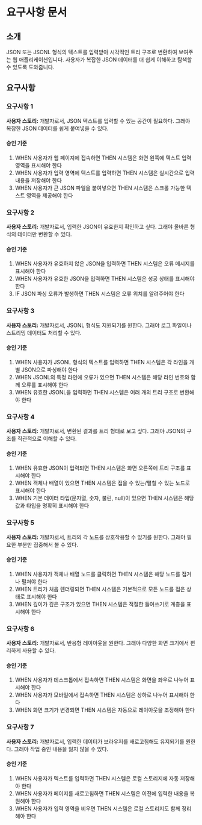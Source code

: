 # 요구사항 문서

## 소개

JSON 또는 JSONL 형식의 텍스트를 입력받아 시각적인 트리 구조로 변환하여 보여주는 웹 애플리케이션입니다. 사용자가 복잡한 JSON 데이터를 더 쉽게 이해하고 탐색할 수 있도록 도와줍니다.

## 요구사항

### 요구사항 1

**사용자 스토리:** 개발자로서, JSON 텍스트를 입력할 수 있는 공간이 필요하다. 그래야 복잡한 JSON 데이터를 쉽게 붙여넣을 수 있다.

#### 승인 기준

1. WHEN 사용자가 웹 페이지에 접속하면 THEN 시스템은 화면 왼쪽에 텍스트 입력 영역을 표시해야 한다
2. WHEN 사용자가 입력 영역에 텍스트를 입력하면 THEN 시스템은 실시간으로 입력 내용을 저장해야 한다
3. WHEN 사용자가 큰 JSON 파일을 붙여넣으면 THEN 시스템은 스크롤 가능한 텍스트 영역을 제공해야 한다

### 요구사항 2

**사용자 스토리:** 개발자로서, 입력한 JSON이 유효한지 확인하고 싶다. 그래야 올바른 형식의 데이터만 변환할 수 있다.

#### 승인 기준

1. WHEN 사용자가 유효하지 않은 JSON을 입력하면 THEN 시스템은 오류 메시지를 표시해야 한다
2. WHEN 사용자가 유효한 JSON을 입력하면 THEN 시스템은 성공 상태를 표시해야 한다
3. IF JSON 파싱 오류가 발생하면 THEN 시스템은 오류 위치를 알려주어야 한다

### 요구사항 3

**사용자 스토리:** 개발자로서, JSONL 형식도 지원되기를 원한다. 그래야 로그 파일이나 스트리밍 데이터도 처리할 수 있다.

#### 승인 기준

1. WHEN 사용자가 JSONL 형식의 텍스트를 입력하면 THEN 시스템은 각 라인을 개별 JSON으로 파싱해야 한다
2. WHEN JSONL의 특정 라인에 오류가 있으면 THEN 시스템은 해당 라인 번호와 함께 오류를 표시해야 한다
3. WHEN 유효한 JSONL을 입력하면 THEN 시스템은 여러 개의 트리 구조로 변환해야 한다

### 요구사항 4

**사용자 스토리:** 개발자로서, 변환된 결과를 트리 형태로 보고 싶다. 그래야 JSON의 구조를 직관적으로 이해할 수 있다.

#### 승인 기준

1. WHEN 유효한 JSON이 입력되면 THEN 시스템은 화면 오른쪽에 트리 구조를 표시해야 한다
2. WHEN 객체나 배열이 있으면 THEN 시스템은 접을 수 있는/펼칠 수 있는 노드로 표시해야 한다
3. WHEN 기본 데이터 타입(문자열, 숫자, 불린, null)이 있으면 THEN 시스템은 해당 값과 타입을 명확히 표시해야 한다

### 요구사항 5

**사용자 스토리:** 개발자로서, 트리의 각 노드를 상호작용할 수 있기를 원한다. 그래야 필요한 부분만 집중해서 볼 수 있다.

#### 승인 기준

1. WHEN 사용자가 객체나 배열 노드를 클릭하면 THEN 시스템은 해당 노드를 접거나 펼쳐야 한다
2. WHEN 트리가 처음 렌더링되면 THEN 시스템은 기본적으로 모든 노드를 접은 상태로 표시해야 한다
3. WHEN 깊이가 깊은 구조가 있으면 THEN 시스템은 적절한 들여쓰기로 계층을 표시해야 한다

### 요구사항 6

**사용자 스토리:** 개발자로서, 반응형 레이아웃을 원한다. 그래야 다양한 화면 크기에서 편리하게 사용할 수 있다.

#### 승인 기준

1. WHEN 사용자가 데스크톱에서 접속하면 THEN 시스템은 화면을 좌우로 나누어 표시해야 한다
2. WHEN 사용자가 모바일에서 접속하면 THEN 시스템은 상하로 나누어 표시해야 한다
3. WHEN 화면 크기가 변경되면 THEN 시스템은 자동으로 레이아웃을 조정해야 한다

### 요구사항 7

**사용자 스토리:** 개발자로서, 입력한 데이터가 브라우저를 새로고침해도 유지되기를 원한다. 그래야 작업 중인 내용을 잃지 않을 수 있다.

#### 승인 기준

1. WHEN 사용자가 텍스트를 입력하면 THEN 시스템은 로컬 스토리지에 자동 저장해야 한다
2. WHEN 사용자가 페이지를 새로고침하면 THEN 시스템은 이전에 입력한 내용을 복원해야 한다
3. WHEN 사용자가 입력 영역을 비우면 THEN 시스템은 로컬 스토리지도 함께 정리해야 한다
